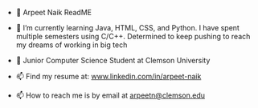 - 👋 Arpeet Naik ReadME

- 🌱 I’m currently learning Java, HTML, CSS, and Python. I have spent multiple semesters using C/C++. Determined to keep pushing to reach my dreams of working in big tech

- 💞️ Junior Computer Science Student at Clemson University

- 📫 Find my resume at: www.linkedin.com/in/arpeet-naik
- 📫 How to reach me is by email at arpeetn@clemson.edu


